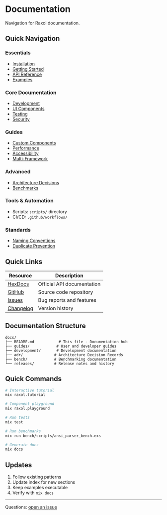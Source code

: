 # Documentation

Navigation for Raxol documentation.

## Quick Navigation

### Essentials
- [Installation](../README.md#installation)
- [Getting Started](getting-started/QUICKSTART.md)
- [API Reference](api-reference.md)
- [Examples](../examples/README.md)

### Core Documentation
- [Development](DEVELOPMENT.md)
- [UI Components](components.md)
- [Testing](testing.md)
- [Security](security.md)

### Guides
- [Custom Components](guides/custom_components.md)
- [Performance](cookbook/PERFORMANCE_OPTIMIZATION.md)
- [Accessibility](guides/accessibility_implementation_guide.md)
- [Multi-Framework](guides/multi_framework_migration_guide.md)

### Advanced
- [Architecture Decisions](adr/)
- [Benchmarks](bench/)

### Tools & Automation
- Scripts: `scripts/` directory
- CI/CD: `.github/workflows/`

### Standards
- [Naming Conventions](development/NAMING_CONVENTIONS.md)
- [Duplicate Prevention](development/duplicate_filename_prevention.md)

## Quick Links

| Resource | Description |
|----------|-------------|
| [HexDocs](https://hexdocs.pm/raxol) | Official API documentation |
| [GitHub](https://github.com/Hydepwns/raxol) | Source code repository |
| [Issues](https://github.com/Hydepwns/raxol/issues) | Bug reports and features |
| [Changelog](../CHANGELOG.md) | Version history |

## Documentation Structure

```
docs/
├── README.md           # This file - Documentation hub
├── guides/            # User and developer guides
├── development/       # Development documentation
├── adr/              # Architecture Decision Records
├── bench/            # Benchmarking documentation
└── releases/         # Release notes and history
```

## Quick Commands

```bash
# Interactive tutorial
mix raxol.tutorial

# Component playground
mix raxol.playground

# Run tests
mix test

# Run benchmarks
mix run bench/scripts/ansi_parser_bench.exs

# Generate docs
mix docs
```

## Updates

1. Follow existing patterns
2. Update index for new sections
3. Keep examples executable
4. Verify with `mix docs`

---

Questions: [open an issue](https://github.com/Hydepwns/raxol/issues)